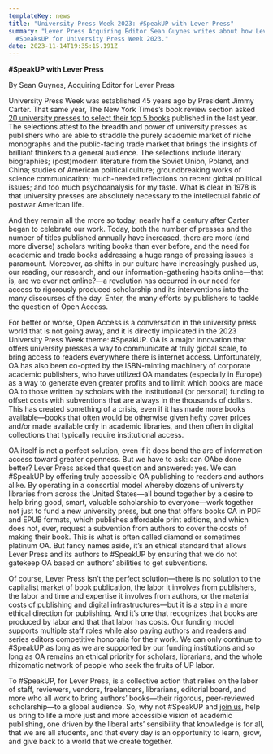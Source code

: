 ```yaml
---
templateKey: news
title: "University Press Week 2023: #SpeakUP with Lever Press"
summary: "Lever Press Acquiring Editor Sean Guynes writes about how Lever Press
  #SpeaksUP for University Press Week 2023."
date: 2023-11-14T19:35:15.191Z
---
```

**\#SpeakUP with Lever Press**

By Sean Guynes, Acquiring Editor for Lever Press

University Press Week was established 45 years ago by President Jimmy Carter. That same year, The New York Times’s book review section asked [20 university presses to select their top 5 books](https://www.nytimes.com/1978/06/11/archives/university-presses-1978-they-select-their-best-california-chicago.html) published in the last year. The selections attest to the breadth and power of university presses as publishers who are able to straddle the purely academic market of niche monographs and the public-facing trade market that brings the insights of brilliant thinkers to a general audience. The selections include literary biographies; (post)modern literature from the Soviet Union, Poland, and China; studies of American political culture; groundbreaking works of science communication; much-needed reflections on recent global political issues; and too much psychoanalysis for my taste. What is clear in 1978 is that university presses are absolutely necessary to the intellectual fabric of postwar American life.

And they remain all the more so today, nearly half a century after Carter began to celebrate our work. Today, both the number of presses and the number of titles published annually have increased, there are more (and more diverse) scholars writing books than ever before, and the need for academic and trade books addressing a huge range of pressing issues is paramount. Moreover, as shifts in our culture have increasingly pushed us, our reading, our research, and our information-gathering habits online—that is, are we ever not online?—a revolution has occurred in our need for access to rigorously produced scholarship and its interventions into the many discourses of the day. Enter, the many efforts by publishers to tackle the question of Open Access.

For better or worse, Open Access is a conversation in the university press world that is not going away, and it is directly implicated in the 2023 University Press Week theme: #SpeakUP. OA is a major innovation that offers university presses a way to communicate at truly global scale, to bring access to readers everywhere there is internet access. Unfortunately, OA has also been co-opted by the ISBN-minting machinery of corporate academic publishers, who have utilized OA mandates (especially in Europe) as a way to generate even greater profits and to limit which books are made OA to those written by scholars with the institutional (or personal) funding to offset costs with subventions that are always in the thousands of dollars. This has created something of a crisis, even if it has made more books available—books that often would be otherwise given hefty cover prices and/or made available only in academic libraries, and then often in digital collections that typically require institutional access. 

OA itself is not a perfect solution, even if it does bend the arc of information access toward greater openness. But we have to ask: can OAbe done better? Lever Press asked that question and answered: yes. We can #SpeakUP by offering truly accessible OA publishing to readers and authors alike. By operating in a consortial model whereby dozens of university libraries from across the United States—all bound together by a desire to help bring good, smart, valuable scholarship to everyone—work together not just to fund a new university press, but one that offers books OA in PDF and EPUB formats, which publishes affordable print editions, and which does not, ever, request a subvention from authors to cover the costs of making their book. This is what is often called diamond or sometimes platinum OA. But fancy names aside, it’s an ethical standard that allows Lever Press and its authors to #SpeakUP by ensuring that we do not gatekeep OA based on authors’ abilities to get subventions.

Of course, Lever Press isn’t the perfect solution—there is no solution to the capitalist market of book publication, the labor it involves from publishers, the labor and time and expertise it involves from authors, or the material costs of publishing and digital infrastructures—but it is a step in a more ethical direction for publishing. And it’s one that recognizes that books are produced by labor and that that labor has costs. Our funding model supports multiple staff roles while also paying authors and readers and series editors competitive honoraria for their work. We can only continue to #SpeakUP as long as we are supported by our funding institutions and so long as OA remains an ethical priority for scholars, librarians, and the whole rhizomatic network of people who seek the fruits of UP labor.

To #SpeakUP, for Lever Press, is a collective action that relies on the labor of staff, reviewers, vendors, freelancers, librarians, editorial board, and more who all work to bring authors’ books—their rigorous, peer-reviewed scholarship—to a global audience. So, why not #SpeakUP and [join us](https://www.leverpress.org/join/), help us bring to life a more just and more accessible vision of academic publishing, one driven by the liberal arts’ sensibility that knowledge is for all, that we are all students, and that every day is an opportunity to learn, grow, and give back to a world that we create together.